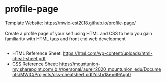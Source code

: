 # profile-page
Template Website: https://mwic-est2018.github.io/profile-page/ <br><br>
Create a profile page of your self using HTML and CSS to help you gain familiarity with HTML tags and front end web development
<br><br>
- HTML Reference Sheet: https://html.com/wp-content/uploads/html-cheat-sheet.pdf
- CSS Reference Sheet: 
https://mountunion-my.sharepoint.com/:b:/r/personal/laurelr2020_mountunion_edu/Documents/MWIC/Projects/css-cheatsheet.pdf?csf=1&e=69Aup0
